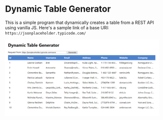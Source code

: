 # Dynamic Table Generator

This is a simple program that dynamically creates a table from a REST API using vanilla JS.
Here's a sample link of a base URI: `https://jsonplaceholder.typicode.com/`

![Sample](https://github.com/jemgaleon/vanillajs-table-generator/blob/master/assets/table-generator.PNG)